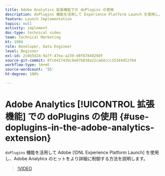 ```yaml
---
title: Adobe Analytics 拡張機能での doPlugins の使用
description: doPlugins 機能を活用して Experience Platform Launch を使用し、Adobe Analytics のヒットをより詳細に制御する方法を説明します。
feature: Launch Implementation
topics: null
activity: implement
doc-type: technical video
team: Technical Marketing
kt: 1994
role: Developer, Data Engineer
level: Beginner
exl-id: 2c6b5d24-9a7f-47ea-a239-d0f8784029df
source-git-commit: 8fc641743bc9e07b838a22ca64ccc15344d52764
workflow-type: tm+mt
source-wordcount: '55'
ht-degree: 100%

---
```


# Adobe Analytics [!UICONTROL 拡張機能] での doPlugins の使用 {#use-doplugins-in-the-adobe-analytics-extension}

`doPlugins` 機能を活用して Adobe [!DNL Experience Platform Launch] を使用し、Adobe Analytics のヒットをより詳細に制御する方法を説明します。

>[!VIDEO](https://video.tv.adobe.com/v/25171?quality=12&learn=on)
